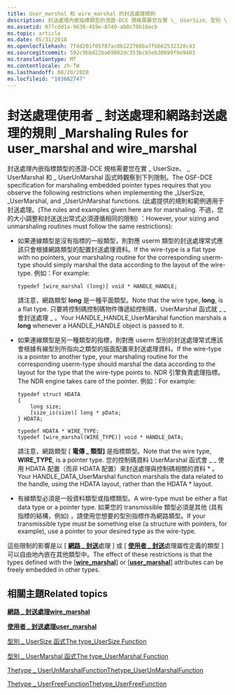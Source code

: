 ```yaml
---
title: User_marshal 和 wire_marshal 的封送處理規則
description: 封送處理內嵌指標類型的憑證-DCE 規格需要您在實 \_ UserSize、型別 \_ UserMarshal 和型別 UserUnMarshal 函式時觀察下列限制 \_ 。
ms.assetid: 077cdd1a-9630-459e-8749-ab0c70b16ecb
ms.topic: article
ms.date: 05/31/2018
ms.openlocfilehash: 7f4d201f05787ac0b122766ba7fb662532320c43
ms.sourcegitcommit: 592c9bbd22ba69802dc353bcb5eb30699f9e9403
ms.translationtype: MT
ms.contentlocale: zh-TW
ms.lasthandoff: 08/20/2020
ms.locfileid: "103682747"
---
```

# <a name="marshaling-rules-for-user_marshal-and-wire_marshal"></a><span data-ttu-id="9ab14-103">封送處理使用者 \_ 封送處理和網路封送處理的規則 \_</span><span class="sxs-lookup"><span data-stu-id="9ab14-103">Marshaling Rules for user\_marshal and wire\_marshal</span></span>

<span data-ttu-id="9ab14-104">封送處理內嵌指標類型的憑證-DCE 規格需要您在實 <type> \_ UserSize、 <type> \_ UserMarshal 和 <type> \_ UserUnMarshal 函式時觀察到下列限制。</span><span class="sxs-lookup"><span data-stu-id="9ab14-104">The OSF-DCE specification for marshaling embedded pointer types requires that you observe the following restrictions when implementing the <type>\_UserSize, <type>\_UserMarshal, and <type>\_UserUnMarshal functions.</span></span> <span data-ttu-id="9ab14-105"> (此處提供的規則和範例適用于封送處理。</span><span class="sxs-lookup"><span data-stu-id="9ab14-105">(The rules and examples given here are for marshaling.</span></span> <span data-ttu-id="9ab14-106">不過，您的大小調整和封送送出常式必須遵循相同的限制) ：</span><span class="sxs-lookup"><span data-stu-id="9ab14-106">However, your sizing and unmarshaling routines must follow the same restrictions):</span></span>

-   <span data-ttu-id="9ab14-107">如果連線類型是沒有指標的一般類型，則對應 userm 類型的封送處理常式應該只會根據網路類型的配置封送處理資料。</span><span class="sxs-lookup"><span data-stu-id="9ab14-107">If the wire-type is a flat type with no pointers, your marshaling routine for the corresponding userm-type should simply marshal the data according to the layout of the wire-type.</span></span> <span data-ttu-id="9ab14-108">例如：</span><span class="sxs-lookup"><span data-stu-id="9ab14-108">For example:</span></span>

    ``` syntax
    typedef [wire_marshal (long)] void * HANDLE_HANDLE;
    ```

    <span data-ttu-id="9ab14-109">請注意，網路類型 **long** 是一種平面類型。</span><span class="sxs-lookup"><span data-stu-id="9ab14-109">Note that the wire type, **long**, is a flat type.</span></span> <span data-ttu-id="9ab14-110">只要將控制碼控制碼物件傳遞給控制碼，UserMarshal 函式就 \_ \_ 會封送處理 \_ 。</span><span class="sxs-lookup"><span data-stu-id="9ab14-110">Your HANDLE\_HANDLE\_UserMarshal function marshals a **long** whenever a HANDLE\_HANDLE object is passed to it.</span></span>

-   <span data-ttu-id="9ab14-111">如果連線類型是另一種類型的指標，則對應 userm 型別的封送處理常式應該會根據有線型別所指向之類型的版面配置來封送處理資料。</span><span class="sxs-lookup"><span data-stu-id="9ab14-111">If the wire-type is a pointer to another type, your marshaling routine for the corresponding userm-type should marshal the data according to the layout for the type that the wire-type points to.</span></span> <span data-ttu-id="9ab14-112">NDR 引擎負責處理指標。</span><span class="sxs-lookup"><span data-stu-id="9ab14-112">The NDR engine takes care of the pointer.</span></span> <span data-ttu-id="9ab14-113">例如：</span><span class="sxs-lookup"><span data-stu-id="9ab14-113">For example:</span></span>

    ``` syntax
    typedef struct HDATA
    {
        long size;
        [size_is(size)] long * pData;
    } HDATA;

    typedef HDATA * WIRE_TYPE;
    typedef [wire_marshal(WIRE_TYPE)] void * HANDLE_DATA;
    ```

    <span data-ttu-id="9ab14-114">請注意，網路類型 [ **電傳 \_ 類型]** 是指標類型。</span><span class="sxs-lookup"><span data-stu-id="9ab14-114">Note that the wire type, **WIRE\_TYPE**, is a pointer type.</span></span> <span data-ttu-id="9ab14-115">您的控制碼資料 UserMarshal 函式會 \_ \_ 使用 HDATA 配置（而非 HDATA 配置）來封送處理與控制碼相關的資料 \* 。</span><span class="sxs-lookup"><span data-stu-id="9ab14-115">Your HANDLE\_DATA\_UserMarshal function marshals the data related to the handle, using the HDATA layout, rather than the HDATA \* layout.</span></span>

-   <span data-ttu-id="9ab14-116">有線類型必須是一般資料類型或指標類型。</span><span class="sxs-lookup"><span data-stu-id="9ab14-116">A wire-type must be either a flat data type or a pointer type.</span></span> <span data-ttu-id="9ab14-117">如果您的 transmissible 類型必須是其他 (具有指標的結構，例如) ，請使用您想要的型別指標作為網路類型。</span><span class="sxs-lookup"><span data-stu-id="9ab14-117">If your transmissible type must be something else (a structure with pointers, for example), use a pointer to your desired type as the wire-type.</span></span>

<span data-ttu-id="9ab14-118">這些限制的影響是以 \[ [**網路 \_ 封送**](/windows/desktop/Midl/wire-marshal)處理 \] 或 \[ [**使用者 \_ 封送**](/windows/desktop/Midl/user-marshal)處理屬性定義的類型 \] 可以自由地內嵌在其他類型中。</span><span class="sxs-lookup"><span data-stu-id="9ab14-118">The effect of these restrictions is that the types defined with the \[[**wire\_marshal**](/windows/desktop/Midl/wire-marshal)\] or \[[**user\_marshal**](/windows/desktop/Midl/user-marshal)\] attributes can be freely embedded in other types.</span></span>

## <a name="related-topics"></a><span data-ttu-id="9ab14-119">相關主題</span><span class="sxs-lookup"><span data-stu-id="9ab14-119">Related topics</span></span>

<dl> <dt>

[<span data-ttu-id="9ab14-120">**網路 \_ 封送處理**</span><span class="sxs-lookup"><span data-stu-id="9ab14-120">**wire\_marshal**</span></span>](/windows/desktop/Midl/wire-marshal)
</dt> <dt>

[<span data-ttu-id="9ab14-121">**使用者 \_ 封送處理**</span><span class="sxs-lookup"><span data-stu-id="9ab14-121">**user\_marshal**</span></span>](/windows/desktop/Midl/user-marshal)
</dt> <dt>

[<span data-ttu-id="9ab14-122">型別 \_ UserSize 函式</span><span class="sxs-lookup"><span data-stu-id="9ab14-122">The type\_UserSize Function</span></span>](the-type-usersize-function.md)
</dt> <dt>

[<span data-ttu-id="9ab14-123">型別 \_ UserMarshal 函式</span><span class="sxs-lookup"><span data-stu-id="9ab14-123">The type\_UserMarshal Function</span></span>](the-type-usermarshal-function.md)
</dt> <dt>

[<span data-ttu-id="9ab14-124">Thetype \_ UserUnMarshalFunction</span><span class="sxs-lookup"><span data-stu-id="9ab14-124">Thetype\_UserUnMarshalFunction</span></span>](the-type-userunmarshal-function.md)
</dt> <dt>

[<span data-ttu-id="9ab14-125">Thetype \_ UserFreeFunction</span><span class="sxs-lookup"><span data-stu-id="9ab14-125">Thetype\_UserFreeFunction</span></span>](the-type-userfree-function.md)
</dt> </dl>

 

 